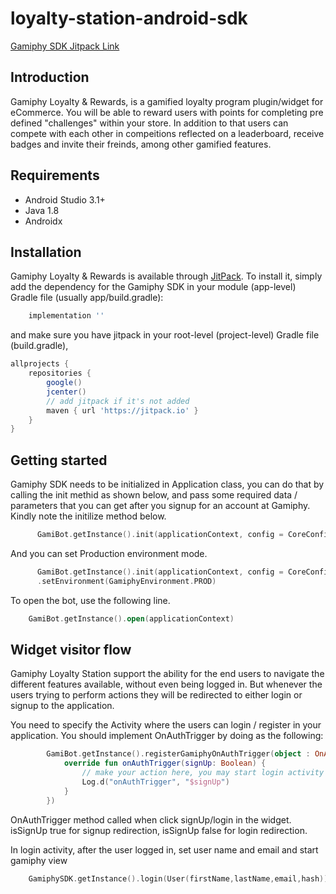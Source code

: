 # loyalty-station-android-sdk

[Gamiphy SDK Jitpack Link](https://github.com/gamiphy/loyalty-station-android-sdk)

## Introduction 

Gamiphy Loyalty & Rewards, is a gamified loyalty program plugin/widget for eCommerce. You will be able to reward users with points for completing pre defined "challenges" within your store. In addition to that users can compete with each other in compeitions reflected on a leaderboard, receive badges and invite their freinds, among other gamified features.


## Requirements

- Android Studio 3.1+
- Java 1.8
- Androidx

## Installation

Gamiphy Loyalty & Rewards is available through [JitPack](https://github.com/gamiphy/loyalty-station-android-sdk). To install
it, simply add the dependency for the Gamiphy SDK in your module (app-level) Gradle file (usually app/build.gradle):

```gradle
    implementation ''
```

and make sure you have jitpack in your root-level (project-level) Gradle file (build.gradle), 
```gradle
allprojects {
    repositories {
        google()
        jcenter()
        // add jitpack if it's not added
        maven { url 'https://jitpack.io' }
    }
}
```

## Getting started

Gamiphy SDK needs to be initialized in Application class, you can do that by calling the init methid as shown below, and pass some required data / parameters that 
you can get after you signup for an account at Gamiphy. Kindly note the initilize method below. 

```kotlin
      GamiBot.getInstance().init(applicationContext, config = CoreConfig(app = botId))
```
And you can set Production environment mode.
```kotlin
      GamiBot.getInstance().init(applicationContext, config = CoreConfig(app = botId))
      .setEnvironment(GamiphyEnvironment.PROD)
```
To open the bot, use the following line.
```kotlin
    GamiBot.getInstance().open(applicationContext)
```
## Widget visitor flow 

Gamiphy Loyalty Station support the ability for the end users to navigate the different features available, without even being logged in. But whenever 
the users trying to perform actions they will be redirected to either login or signup to the application. 

You need to specify the Activity where the users can login / register in your application. You should implement OnAuthTrigger by doing as the following: 

```Kotlin
        GamiBot.getInstance().registerGamiphyOnAuthTrigger(object : OnAuthTrigger {
            override fun onAuthTrigger(signUp: Boolean) {
                // make your action here, you may start login activity
                Log.d("onAuthTrigger", "$signUp")
            }
        })
```
OnAuthTrigger method called when click signUp/login in the widget. isSignUp true for signup redirection, isSignUp false for login redirection.

In login activity, after the user logged in, set user name and email and start gamiphy view
```kotlin
    GamiphySDK.getInstance().login(User(firstName,lastName,email,hash))
```




